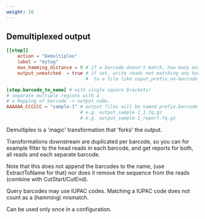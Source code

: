 ```yaml
---
weight: 10
---
```

## Demultiplexed output

```toml
[[step]]
    action = "Demultiplex"
    label = "mytag"
    max_hamming_distance = 0 # if a barcode doesn't match, how many mismatches are allowed?
    output_unmatched  = true # if set, write reads not matching any barcode
                             #  to a file like ouput_prefix_no-barcode_1.fq

[step.barcode_to_name] # with single square brackets!
# separate multiple regions with a _
# a Mapping of barcode -> output name.
AAAAAA_CCCCCC = "sample-1" # output files will be named prefix.barcode_prefix.infix.suffix
                           # e.g. output_sample-1_1.fq.gz
                           # e.g. output_sample-1_report.fq.gz
```

Demultiplex is a 'magic' transformation that 'forks' the output.

Transformations downstream are duplicated per barcode,
so you can for example filter to the head reads in each barcode,
and get reports for both, all reads and each separate barcode.

Note that this does not append the barcodes to the name,
(use ExtractToName for that) nor does it remove the sequence from the reads
(combine with CutStart/CutEnd).

Query barcodes may use IUPAC codes. Matching a IUPAC code does not count as a (hamming) mismatch.

Can be used only once in a configuration.

